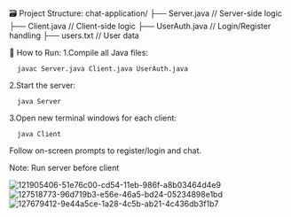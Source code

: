 🗃️ Project Structure:
chat-application/
├── Server.java        // Server-side logic
├── Client.java        // Client-side logic
├── UserAuth.java      // Login/Register handling
├── users.txt          // User data

🚀 How to Run:
1.Compile all Java files:
      
      javac Server.java Client.java UserAuth.java

2.Start the server:

      java Server

3.Open new terminal windows for each client:

      java Client

Follow on-screen prompts to register/login and chat.

Note: Run server before client

![121905406-51e76c00-cd54-11eb-986f-a8b03464d4e9](https://github.com/user-attachments/assets/13b3600a-ec77-4276-84f0-888256788bbb)
![127518773-96d719b3-e56e-46a5-bd24-05234898e1bd](https://github.com/user-attachments/assets/03c28a36-6f34-434b-af46-bc4455a607b6)
![127679412-9e44a5ce-1a28-4c5b-ab21-4c436db3f1b7](https://github.com/user-attachments/assets/3b4597bb-d54f-4e5e-89cb-3793cd006b72)
